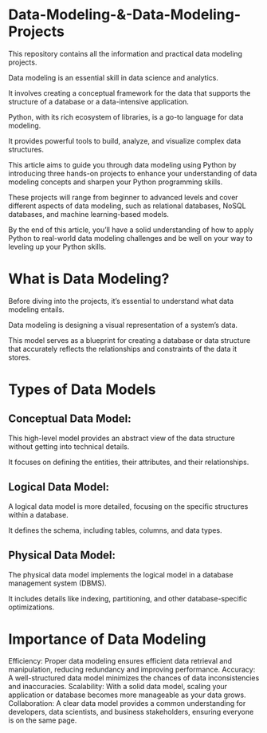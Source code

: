 # Data-Modeling-&-Data-Modeling-Projects
This repository contains all the information and practical data modeling projects.

Data modeling is an essential skill in data science and analytics.

It involves creating a conceptual framework for the data that supports the structure of a database or a data-intensive application.

Python, with its rich ecosystem of libraries, is a go-to language for data modeling.

It provides powerful tools to build, analyze, and visualize complex data structures.

This article aims to guide you through data modeling using Python by introducing three hands-on projects to enhance your understanding of data modeling concepts and sharpen your Python programming skills.

These projects will range from beginner to advanced levels and cover different aspects of data modeling, such as relational databases, NoSQL databases, and machine learning-based models.

By the end of this article, you’ll have a solid understanding of how to apply Python to real-world data modeling challenges and be well on your way to leveling up your Python skills.

# What is Data Modeling?
Before diving into the projects, it’s essential to understand what data modeling entails.

Data modeling is designing a visual representation of a system’s data.

This model serves as a blueprint for creating a database or data structure that accurately reflects the relationships and constraints of the data it stores.

# Types of Data Models
## Conceptual Data Model:

This high-level model provides an abstract view of the data structure without getting into technical details.

It focuses on defining the entities, their attributes, and their relationships.

## Logical Data Model:

A logical data model is more detailed, focusing on the specific structures within a database.

It defines the schema, including tables, columns, and data types.

## Physical Data Model:

The physical data model implements the logical model in a database management system (DBMS).

It includes details like indexing, partitioning, and other database-specific optimizations.

# Importance of Data Modeling
Efficiency: Proper data modeling ensures efficient data retrieval and manipulation, reducing redundancy and improving performance.
Accuracy: A well-structured data model minimizes the chances of data inconsistencies and inaccuracies.
Scalability: With a solid data model, scaling your application or database becomes more manageable as your data grows.
Collaboration: A clear data model provides a common understanding for developers, data scientists, and business stakeholders, ensuring everyone is on the same page.
